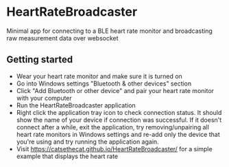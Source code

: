 # HeartRateBroadcaster
Minimal app for connecting to a BLE heart rate monitor and broadcasting raw measurement data over websocket


## Getting started

- Wear your heart rate monitor and make sure it is turned on
- Go into Windows settings "Bluetooth & other devices" section
- Click "Add Bluetooth or other device" and pair your heart rate monitor with your computer
- Run the HeartRateBroadcaster application
- Right click the application tray icon to check connection status. It should show the name of your device if connection was successful. If it doesn't connect after a while, exit the application, try removing/unpairing all heart rate monitors in Windows settings and re-add only the device that you're using and try running the application again.
- Visit https://catsethecat.github.io/HeartRateBroadcaster/ for a simple example that displays the heart rate


